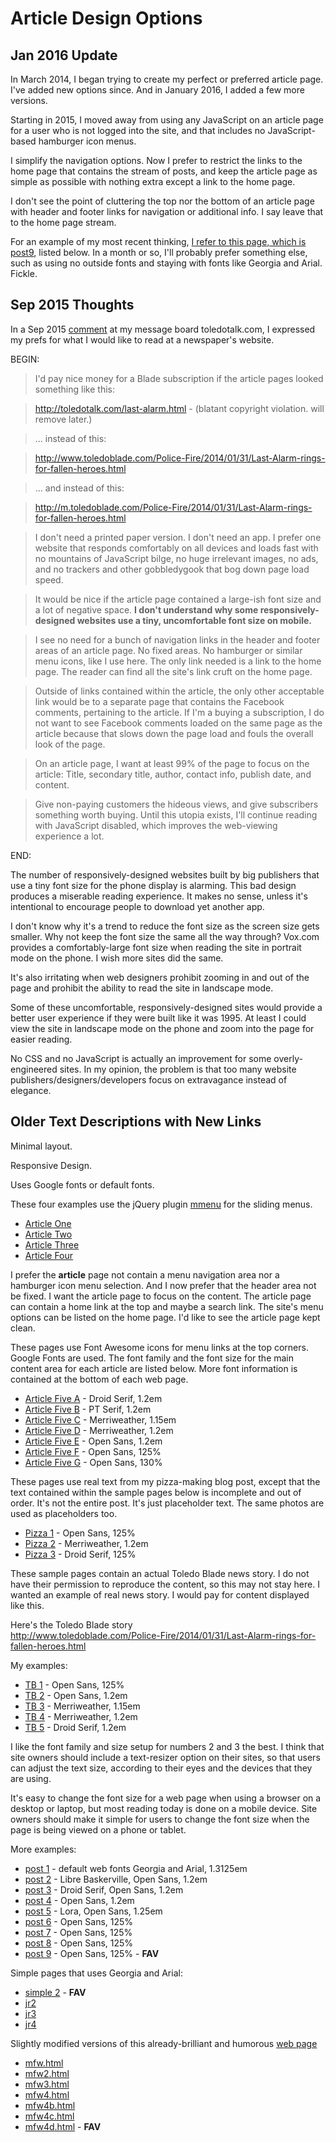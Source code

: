 # Article Design Options


## Jan 2016 Update

In March 2014, I began trying to create my perfect or preferred article page. I've added new options since. And in January 2016, I added a few more versions. 

Starting in 2015, I moved away from using any JavaScript on an article page for a user who is not logged into the site, and that includes no JavaScript-based hamburger icon menus. 

I simplify the navigation options. Now I prefer to restrict the links to the home page that contains the stream of posts, and keep the article page as simple as possible with nothing extra except a link to the home page. 

I don't see the point of cluttering the top nor the bottom of an article page with header and footer links for navigation or additional info. I say leave that to the home page stream.

For an example of my most recent thinking, [I refer to this page, which is post9](http://testcode.soupmode.com/article/post9.html), listed below. In a month or so, I'll probably prefer something else, such as using no outside fonts and staying with fonts like Georgia and Arial. Fickle.


## Sep 2015 Thoughts

In a Sep 2015 [comment](http://toledotalk.com/cgi-bin/tt.pl/article/194907#194952) at my message board toledotalk.com, I expressed my prefs for what I would like to read at a newspaper's website.

BEGIN:

> I'd pay nice money for a Blade subscription if the article pages looked something like this:

> <http://toledotalk.com/last-alarm.html> - (blatant copyright violation. will remove later.)

> ... instead of this:

> <http://www.toledoblade.com/Police-Fire/2014/01/31/Last-Alarm-rings-for-fallen-heroes.html>

> ... and instead of this:

> <http://m.toledoblade.com/Police-Fire/2014/01/31/Last-Alarm-rings-for-fallen-heroes.html>


> I don't need a printed paper version. I don't need an app. I prefer one website that responds comfortably on all devices and loads fast with no mountains of JavaScript bilge, no huge irrelevant images, no ads, and no trackers and other gobbledygook that bog down page load speed.

> It would be nice if the article page contained a large-ish font size and a lot of negative space. **I don't understand why some responsively-designed websites use a tiny, uncomfortable font size on mobile.**

> I see no need for a bunch of navigation links in the header and footer areas of an article page. No fixed areas. No hamburger or similar menu icons, like I use here. The only link needed is a link to the home page. The reader can find all the site's link cruft on the home page.

> Outside of links contained within the article, the only other acceptable link would be to a separate page that contains the Facebook comments, pertaining to the article. If I'm a buying a subscription, I do not want to see Facebook comments loaded on the same page as the article because that slows down the page load and fouls the overall look of the page.

> On an article page, I want at least 99% of the page to focus on the article: Title, secondary title, author, contact info, publish date, and content.

> Give non-paying customers the hideous views, and give subscribers something worth buying. Until this utopia exists, I'll continue reading with JavaScript disabled, which improves the web-viewing experience a lot.

END:

The number of responsively-designed websites built by big publishers that use a tiny font size for the phone display is alarming. This bad design produces a miserable reading experience. It makes no sense, unless it's intentional to encourage people to download yet another app.

I don't know why it's a trend to reduce the font size as the screen size gets smaller. Why not keep the font size the same all the way through? Vox.com provides a comfortably-large font size when reading the site in portrait mode on the phone. I wish more sites did the same.

It's also irritating when web designers prohibit zooming in and out of the page and prohibit the ability to read the site in landscape mode.

Some of these uncomfortable, responsively-designed sites would provide a better user experience if they were built like it was 1995. At least I could view the site in landscape mode on the phone and zoom into the page for easier reading. 

No CSS and no JavaScript is actually an improvement for some overly-engineered sites. In my opinion, the problem is that too many website publishers/designers/developers focus on extravagance instead of elegance.



## Older Text Descriptions with New Links

Minimal layout.

Responsive Design.

Uses Google fonts or default fonts.

These four examples use the jQuery plugin [mmenu](http://mmenu.frebsite.nl) for the sliding menus.

* [Article One](http://testcode.soupmode.com/article/article1.html)
* [Article Two](http://testcode.soupmode.com/article/article2.html)
* [Article Three](http://testcode.soupmode.com/article/article3.html)
* [Article Four](http://testcode.soupmode.com/article/article4.html)

I prefer the **article** page not contain a menu navigation area nor a hamburger icon menu selection. And I now prefer that the header area not be fixed. I want the article page to focus on the content. The article page can contain a home link at the top and maybe a search link. The site's menu options can be listed on the home page. I'd like to see the article page kept clean.

These pages use Font Awesome icons for menu links at the top corners. Google Fonts are used. The font family and the font size for the main content area for each article are listed below. More font information is contained at the bottom of each web page.

* [Article Five A](http://testcode.soupmode.com/article/article5a.html) - Droid Serif, 1.2em
* [Article Five B](http://testcode.soupmode.com/article/article5b.html) - PT Serif, 1.2em
* [Article Five C](http://testcode.soupmode.com/article/article5c.html) - Merriweather, 1.15em
* [Article Five D](http://testcode.soupmode.com/article/article5d.html) - Merriweather, 1.2em
* [Article Five E](http://testcode.soupmode.com/article/article5e.html) - Open Sans, 1.2em
* [Article Five F](http://testcode.soupmode.com/article/article5f.html) - Open Sans, 125%
* [Article Five G](http://testcode.soupmode.com/article/article5g.html) - Open Sans, 130%

These pages use real text from my pizza-making blog post, except that the text contained within the sample pages below is incomplete and out of order. It's not the entire post. It's just placeholder text. The same photos are used as placeholders too.

* [Pizza 1](http://testcode.soupmode.com/article/pizza1.html) - Open Sans, 125%
* [Pizza 2](http://testcode.soupmode.com/article/pizza2.html) - Merriweather, 1.2em 
* [Pizza 3](http://testcode.soupmode.com/article/pizza3.html) - Droid Serif, 125%

These sample pages contain an actual Toledo Blade news story. I do not have their permission to reproduce the content, so this may not stay here. I wanted an example of real news story. I would pay for content displayed like this.

Here's the Toledo Blade story  
<http://www.toledoblade.com/Police-Fire/2014/01/31/Last-Alarm-rings-for-fallen-heroes.html>

My examples:

* [TB 1](http://testcode.soupmode.com/article/tb1.html) - Open Sans, 125%
* [TB 2](http://testcode.soupmode.com/article/tb2.html) - Open Sans, 1.2em 
* [TB 3](http://testcode.soupmode.com/article/tb3.html) - Merriweather, 1.15em 
* [TB 4](http://testcode.soupmode.com/article/tb4.html) - Merriweather, 1.2em
* [TB 5](http://testcode.soupmode.com/article/tb5.html) - Droid Serif, 1.2em

I like the font family and size setup for numbers 2 and 3 the best. I think that site owners should include a text-resizer option on their sites, so that users can adjust the text size, according to their eyes and the devices that they are using. 

It's easy to change the font size for a web page when using a browser on a desktop or laptop, but most reading today is done on a mobile device. Site owners should make it simple for users to change the font size when the page is being viewed on a phone or tablet. 

More examples:

* [post 1](http://testcode.soupmode.com/article/post1.html) - default web fonts Georgia and Arial, 1.3125em
* [post 2](http://testcode.soupmode.com/article/post2.html) - Libre Baskerville, Open Sans, 1.2em 
* [post 3](http://testcode.soupmode.com/article/post3.html) - Droid Serif, Open Sans, 1.2em
* [post 4](http://testcode.soupmode.com/article/post4.html) - Open Sans, 1.2em
* [post 5](http://testcode.soupmode.com/article/post5.html) - Lora, Open Sans, 1.25em
* [post 6](http://testcode.soupmode.com/article/post6.html) - Open Sans, 125%
* [post 7](http://testcode.soupmode.com/article/post7.html) - Open Sans, 125%
* [post 8](http://testcode.soupmode.com/article/post8.html) - Open Sans, 125%
* [post 9](http://testcode.soupmode.com/article/post9.html) - Open Sans, 125% - **FAV**


Simple pages that uses Georgia and Arial:

* [simple 2](http://testcode.soupmode.com/article/simple2.html) - **FAV**
* [jr2](http://testcode.soupmode.com/jr2.html)
* [jr3](http://testcode.soupmode.com/jr3.html)
* [jr4](http://testcode.soupmode.com/jr4.html)


Slightly modified versions of this already-brilliant and humorous [web page](http://motherfuckingwebsite.com)

* [mfw.html](http://testcode.soupmode.com/article/mfw.html)
* [mfw2.html](http://testcode.soupmode.com/article/mfw2.html)
* [mfw3.html](http://testcode.soupmode.com/article/mfw3.html)
* [mfw4.html](http://testcode.soupmode.com/article/mfw4.html)
* [mfw4b.html](http://testcode.soupmode.com/article/mfw4b.html)
* [mfw4c.html](http://testcode.soupmode.com/article/mfw4c.html)
* [mfw4d.html](http://testcode.soupmode.com/article/mfw4d.html) - **FAV**

